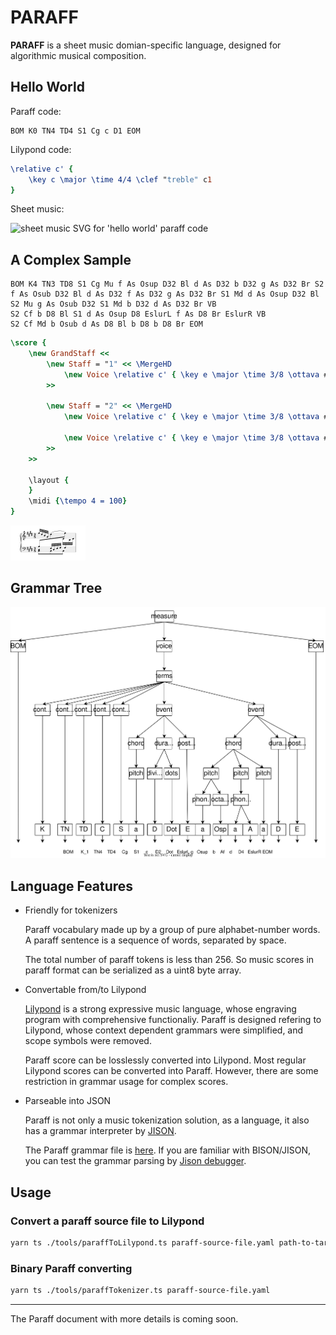 # PARAFF

**PARAFF** is a sheet music domian-specific language, designed for algorithmic musical composition.


## Hello World

Paraff code:

```paraff
BOM K0 TN4 TD4 S1 Cg c D1 EOM
```

Lilypond code:

```lilypond
\relative c' {
	\key c \major \time 4/4 \clef "treble" c1
}
```

Sheet music:

![sheet music SVG for 'hello world' paraff code](https://k-l-lambda.github.io/images/paraff-whole-c.svg)


## A Complex Sample

```paraff
BOM K4 TN3 TD8 S1 Cg Mu f As Osup D32 Bl d As D32 b D32 g As D32 Br S2 f As Osub D32 Bl d As D32 f As D32 g As D32 Br S1 Md d As Osup D32 Bl S2 Mu g As Osub D32 S1 Md b D32 d As D32 Br VB
S2 Cf b D8 Bl S1 d As Osup D8 EslurL f As D8 Br EslurR VB
S2 Cf Md b Osub d As D8 Bl b D8 b D8 Br EOM
```

```lilypond
\score {
	\new GrandStaff <<
		\new Staff = "1" << \MergeHD
			\new Voice \relative c' { \key e \major \time 3/8 \ottava #0 \clef "treble" \stemUp fs'32 [ ds32 b32 gs32 ] \change Staff = "2" fs,32 [ ds32 fs32 gs32 ] \change Staff = "1" \stemDown ds'32 [ \change Staff = "2" \stemUp gs,32 \change Staff = "1" \stemDown b32 ds32 ]  }
		>>

		\new Staff = "2" << \MergeHD
			\new Voice \relative c' { \key e \major \time 3/8 \ottava #0 \clef "bass" b8 [ \change Staff = "1" ds'8 ( fs8 ] )  }

			\new Voice \relative c' { \key e \major \time 3/8 \ottava #0 \clef "bass" \stemDown <b, ds>8 [ b8 b8 ]  }
		>>
	>>

	\layout {
	}
	\midi {\tempo 4 = 100}
}
```

![a complex grand staff](doc/complex-grand-staff.svg)


## Grammar Tree

![](doc/syntax-sample1.drawio.svg)


## Language Features

* Friendly for tokenizers

	Paraff vocabulary made up by a group of pure alphabet-number words.
	A paraff sentence is a sequence of words, separated by space.

	The total number of paraff tokens is less than 256.
	So music scores in paraff format can be serialized as a uint8 byte array.

* Convertable from/to Lilypond

	[Lilypond](https://lilypond.org/) is a strong expressive music language, whose engraving program with comprehensive functionaliy.
	Paraff is designed refering to Lilypond,
	whose context dependent grammars were simplified,
	and scope symbols were removed.

	Paraff score can be losslessly converted into Lilypond.
	Most regular Lilypond scores can be converted into Paraff. However, there are some restriction in grammar usage for complex scores.

* Parseable into JSON

	Paraff is not only a music tokenization solution, as a language,
	it also has a grammar interpreter by [JISON](https://github.com/zaach/jison).

	The Paraff grammar file is [here](source/paraff/paraff.jison).
	If you are familiar with BISON/JISON, you can test the grammar parsing by [Jison debugger](https://nolanlawson.github.io/jison-debugger/).


## Usage

### Convert a paraff source file to Lilypond

```sh
yarn ts ./tools/paraffToLilypond.ts paraff-source-file.yaml path-to-target-dir
```

### Binary Paraff converting

```sh
yarn ts ./tools/paraffTokenizer.ts paraff-source-file.yaml
```

---
The Paraff document with more details is coming soon.
